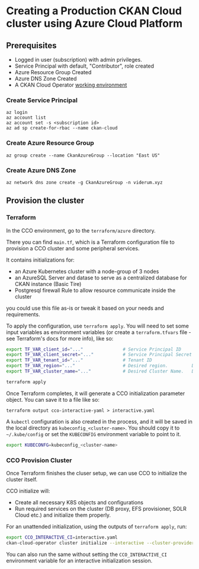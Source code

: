 # Creating a Production CKAN Cloud cluster using Azure Cloud Platform

## Prerequisites

* Logged in user (subscription) with admin privileges.
* Service Principal with default, "Contributor", role created
* Azure Resource Group Created
* Azure DNS Zone Created
* A CKAN Cloud Operator [working environment](./WORKING-ENVIRONMENT.md)

### Create Service Principal
```
az login
az account list
az account set -s <subscription id>
az ad sp create-for-rbac --name ckan-cloud
```

### Create Azure Resource Group

```
az group create --name CkanAzureGroup --location "East US"
```

### Create Azure DNS Zone

```
az network dns zone create -g CkanAzureGroup -n viderum.xyz
```

## Provision the cluster

### Terraform

In the CCO environment, go to the `terraform/azure` directory.

There you can find `main.tf`, which is a Terraform configuration file to provision a CCO cluster and some peripheral services.

It contains initializations for:
- an Azure Kubernetes cluster with a node-group of 3 nodes
- an AzureSQL Server and datase to serve as a centralized database for CKAN instance (Basic Tire)
- Postgresql firewall Rule to allow resource communicate inside the cluster

you could use this file as-is or tweak it based on your needs and requirements.

To apply the configuration, use `terraform apply`. You will need to set some input variables as environment variables (or create a `terraform.tfvars` file - see Terraform's docs for more info), like so:

```bash
export TF_VAR_client_id="..."               # Service Principal ID
export TF_VAR_client_secret="..."           # Service Principal Secret
export TF_VAR_tenant_id="..."               # Tenant ID
export TF_VAR_region="..."                  # Desired region.         Default: North Europe
export TF_VAR_cluster_name="..."            # Desired Cluster Name.   Default: terraform-cco

terraform apply
```

Once Terraform completes, it will generate a CCO initialization parameter object.
You can save it to a file like so:

```
terraform output cco-interactive-yaml > interactive.yaml
```

A `kubectl` configuration is also created in the process, and it will be saved in the local directory as `kubeconfig_<cluster-name>`.
You should copy it to `~/.kube/config` or set the `KUBECONFIG` environment variable to point to it.

```bash
export KUBECONFG=kubeconfig_<cluster-name>
```

### CCO Provision Cluster

Once Terraform finishes the cluser setup, we can use CCO to initialize the cluster itself.

CCO initialize will:
- Create all necessary K8S objects and configurations
- Run required services on the cluster (DB proxy, EFS provisioner, SOLR Cloud etc.) and initialize them properly.

For an unattended initialization, using the outputs of `terraform apply`, run:

```bash
export CCO_INTERACTIVE_CI=interactive.yaml
ckan-cloud-operator cluster initialize --interactive --cluster-provider=azure
```

You can also run the same without setting the `CCO_INTERACTIVE_CI` environment variable for an interactive initialization session.
